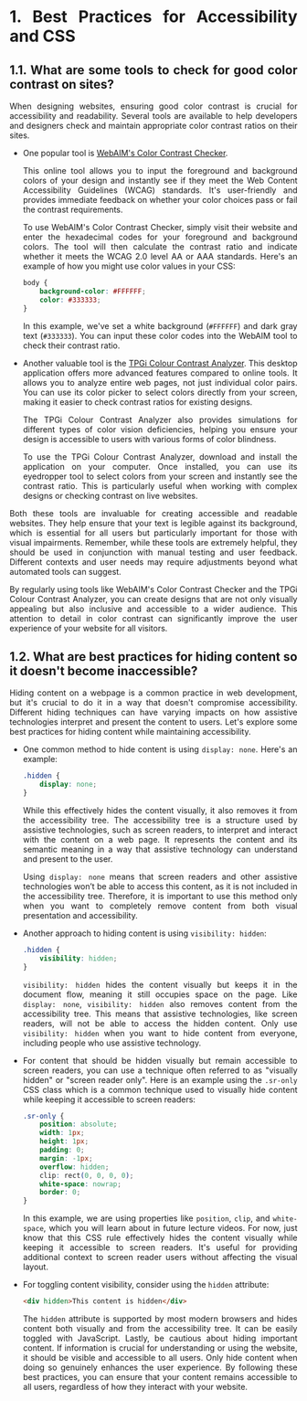 <div style="text-align: justify">

# 1. Best Practices for Accessibility and CSS

## 1.1. What are some tools to check for good color contrast on sites?

When designing websites, ensuring good color contrast is crucial for accessibility and readability. Several tools are available to help developers and designers check and maintain appropriate color contrast ratios on their sites.

- One popular tool is [WebAIM's Color Contrast Checker](https://webaim.org/resources/contrastchecker/).

    This online tool allows you to input the foreground and background colors of your design and instantly see if they meet the Web Content Accessibility Guidelines (WCAG) standards. It's user-friendly and provides immediate feedback on whether your color choices pass or fail the contrast requirements.

    To use WebAIM's Color Contrast Checker, simply visit their website and enter the hexadecimal codes for your foreground and background colors. The tool will then calculate the contrast ratio and indicate whether it meets the WCAG 2.0 level AA or AAA standards. Here's an example of how you might use color values in your CSS:

    ```css
    body {
        background-color: #FFFFFF;
        color: #333333;
    }
    ```

    In this example, we've set a white background (`#FFFFFF`) and dark gray text (`#333333`). You can input these color codes into the WebAIM tool to check their contrast ratio.

- Another valuable tool is the [TPGi Colour Contrast Analyzer](https://www.tpgi.com/color-contrast-checker/). This desktop application offers more advanced features compared to online tools. It allows you to analyze entire web pages, not just individual color pairs. You can use its color picker to select colors directly from your screen, making it easier to check contrast ratios for existing designs.

    The TPGi Colour Contrast Analyzer also provides simulations for different types of color vision deficiencies, helping you ensure your design is accessible to users with various forms of color blindness.

    To use the TPGi Colour Contrast Analyzer, download and install the application on your computer. Once installed, you can use its eyedropper tool to select colors from your screen and instantly see the contrast ratio. This is particularly useful when working with complex designs or checking contrast on live websites.

Both these tools are invaluable for creating accessible and readable websites. They help ensure that your text is legible against its background, which is essential for all users but particularly important for those with visual impairments. Remember, while these tools are extremely helpful, they should be used in conjunction with manual testing and user feedback. Different contexts and user needs may require adjustments beyond what automated tools can suggest.

By regularly using tools like WebAIM's Color Contrast Checker and the TPGi Colour Contrast Analyzer, you can create designs that are not only visually appealing but also inclusive and accessible to a wider audience. This attention to detail in color contrast can significantly improve the user experience of your website for all visitors.

## 1.2. What are best practices for hiding content so it doesn't become inaccessible?

Hiding content on a webpage is a common practice in web development, but it's crucial to do it in a way that doesn't compromise accessibility. Different hiding techniques can have varying impacts on how assistive technologies interpret and present the content to users. Let's explore some best practices for hiding content while maintaining accessibility. 

- One common method to hide content is using `display: none`. Here's an example:

    ```css
    .hidden {
        display: none;
    }
    ```

    While this effectively hides the content visually, it also removes it from the accessibility tree. The accessibility tree is a structure used by assistive technologies, such as screen readers, to interpret and interact with the content on a web page. It represents the content and its semantic meaning in a way that assistive technology can understand and present to the user.

    Using `display: none` means that screen readers and other assistive technologies won’t be able to access this content, as it is not included in the accessibility tree. Therefore, it is important to use this method only when you want to completely remove content from both visual presentation and accessibility.

- Another approach to hiding content is using `visibility: hidden`:

    ```css
    .hidden {
        visibility: hidden;
    }
    ```

    `visibility: hidden` hides the content visually but keeps it in the document flow, meaning it still occupies space on the page. Like `display: none`, `visibility: hidden` also removes content from the accessibility tree. This means that assistive technologies, like screen readers, will not be able to access the hidden content. Only use `visibility: hidden` when you want to hide content from everyone, including people who use assistive technology.

- For content that should be hidden visually but remain accessible to screen readers, you can use a technique often referred to as "visually hidden" or "screen reader only". Here is an example using the `.sr-only` CSS class which is a common technique used to visually hide content while keeping it accessible to screen readers:

    ```css
    .sr-only {
        position: absolute;
        width: 1px;
        height: 1px;
        padding: 0;
        margin: -1px;
        overflow: hidden;
        clip: rect(0, 0, 0, 0);
        white-space: nowrap;
        border: 0;
    }
    ```

    In this example, we are using properties like `position`, `clip`, and `white-space`, which you will learn about in future lecture videos. For now, just know that this CSS rule effectively hides the content visually while keeping it accessible to screen readers. It's useful for providing additional context to screen reader users without affecting the visual layout.

- For toggling content visibility, consider using the `hidden` attribute:

    ```html
    <div hidden>This content is hidden</div>
    ```

    The `hidden` attribute is supported by most modern browsers and hides content both visually and from the accessibility tree. It can be easily toggled with JavaScript. Lastly, be cautious about hiding important content. If information is crucial for understanding or using the website, it should be visible and accessible to all users. Only hide content when doing so genuinely enhances the user experience. By following these best practices, you can ensure that your content remains accessible to all users, regardless of how they interact with your website.

</div>